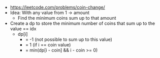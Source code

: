 - https://leetcode.com/problems/coin-change/
- Idea: With any value from 1 -> amount
    - Find the minimum coins sum up to that amount
- Create a dp to store the minimum number of coins that sum up to the value == idx
    - dp[i]
        - = -1 (not possible to sum up to this value)
        - = 1 (if i == coin value)
        - = min(dp[i - coin] && i - coin >= 0)